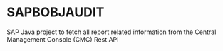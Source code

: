 # SAPBOBJAUDIT
SAP Java project to fetch all report related information from the Central Management Console (CMC) Rest API 
